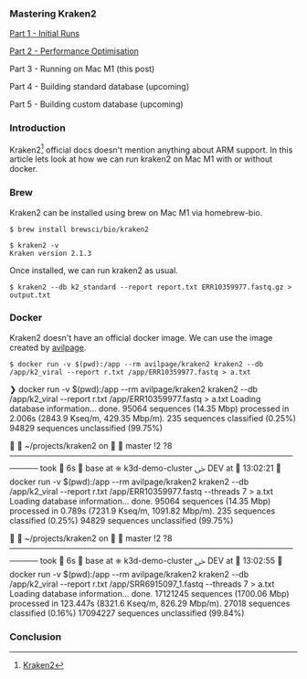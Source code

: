 <!--
.. title: Mastering Kraken2 - Part 3 - Running on Mac M1 (ARM)
.. slug: mastering-kraken2-run-mac-m1
.. date: 2024-07-31 10:51:30 UTC+05:30
.. tags: kraken2, metagenomics, devops, draft
.. category: 
.. link: 
.. description: How to run kraken2 on Mac M1 or Ubuntu ARM
.. type: text
-->

### Mastering Kraken2 

[Part 1 - Initial Runs](/2024/07/mastering-kraken2-initial-runs.html)

[Part 2 - Performance Optimisation](/2024/07/mastering-kraken2-performance-optimisation.html)

Part 3 - Running on Mac M1 (this post)

Part 4 - Building standard database (upcoming)

Part 5 - Building custom database (upcoming)


### Introduction

Kraken2[^k2] official docs doesn't mention anything about ARM support. In this article lets look at how we can run kraken2 on Mac M1 with or without docker.


### Brew

Kraken2 can be installed using brew on Mac M1 via homebrew-bio.

```shell
$ brew install brewsci/bio/kraken2

$ kraken2 -v
Kraken version 2.1.3
```

Once installed, we can run kraken2 as usual.

```shell
$ kraken2 --db k2_standard --report report.txt ERR10359977.fastq.gz > output.txt
```

### Docker

Kraken2 doesn't have an official docker image. We can use the image created by [avilpage](https://hub.docker.com/r/avilpage/kraken2).

```shell
$ docker run -v $(pwd):/app --rm avilpage/kraken2 kraken2 --db /app/k2_viral --report r.txt /app/ERR10359977.fastq > a.txt
```

❯ docker run -v $(pwd):/app --rm avilpage/kraken2 kraken2 --db /app/k2_viral --report r.txt /app/ERR10359977.fastq > a.txt
Loading database information... done.
95064 sequences (14.35 Mbp) processed in 2.006s (2843.9 Kseq/m, 429.35 Mbp/m).
  235 sequences classified (0.25%)
  94829 sequences unclassified (99.75%)

  ~/projects/kraken2 on   master !2 ?8 ─────────────────────────────────────────────────────── took  6s  base at ⎈ k3d-demo-cluster ﴃ DEV at  13:02:21
❯ docker run -v $(pwd):/app --rm avilpage/kraken2 kraken2 --db /app/k2_viral --report r.txt /app/ERR10359977.fastq --threads 7 > a.txt
Loading database information... done.
95064 sequences (14.35 Mbp) processed in 0.789s (7231.9 Kseq/m, 1091.82 Mbp/m).
  235 sequences classified (0.25%)
  94829 sequences unclassified (99.75%)

  ~/projects/kraken2 on   master !2 ?8 ─────────────────────────────────────────────────────── took  6s  base at ⎈ k3d-demo-cluster ﴃ DEV at  13:02:55
❯ docker run -v $(pwd):/app --rm avilpage/kraken2 kraken2 --db /app/k2_viral --report r.txt /app/SRR6915097_1.fastq --threads 7 > a.txt
Loading database information... done.
17121245 sequences (1700.06 Mbp) processed in 123.447s (8321.6 Kseq/m, 826.29 Mbp/m).
  27018 sequences classified (0.16%)
  17094227 sequences unclassified (99.84%)


### Conclusion




[^k2]: [Kraken2](https://ccb.jhu.edu/software/kraken2/)

[^ksr]: [Kraken System Requirements](https://github.com/DerrickWood/kraken2/blob/master/docs/MANUAL.markdown#system-requirements)

[^err]: [ERR10359977.fastq.gz](ftp://ftp.sra.ebi.ac.uk/vol1/fastq/ERR103/077/ERR10359977/ERR10359977.fastq.gz)

[^k2p]: [Genomic Index Zone - k2](https://benlangmead.github.io/aws-indexes/k2)

[^vmt]: [https://hoytech.com/vmtouch/](https://hoytech.com/vmtouch/)
